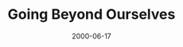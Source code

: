 ---
layout: message
category: message
series: "Doing Life Together"
title: "Going Beyond Ourselves "
date: 2000-06-17
audio-description: "What does it mean to live in community? "
audio: ""
audio-title: "Going Beyond Ourselves "
audio-duration: ":"
---